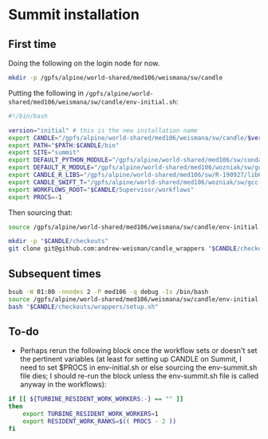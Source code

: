 # Summit installation

## First time

Doing the following on the login node for now.

```bash
mkdir -p /gpfs/alpine/world-shared/med106/weismana/sw/candle
```

Putting the following in `/gpfs/alpine/world-shared/med106/weismana/sw/candle/env-initial.sh`:

```bash
#!/bin/bash

version="initial" # this is the new installation name
export CANDLE="/gpfs/alpine/world-shared/med106/weismana/sw/candle/$version"
export PATH="$PATH:$CANDLE/bin"
export SITE="summit"
export DEFAULT_PYTHON_MODULE="/gpfs/alpine/world-shared/med106/sw/condaenv-200408/bin/python3.6"
export DEFAULT_R_MODULE="/gpfs/alpine/world-shared/med106/wozniak/sw/gcc-6.4.0/R-3.6.1/lib64/R/bin/R"
export CANDLE_R_LIBS="/gpfs/alpine/world-shared/med106/sw/R-190927/lib64/R/library"
export CANDLE_SWIFT_T="/gpfs/alpine/world-shared/med106/wozniak/sw/gcc-6.4.0/swift-t/2020-09-02"
export WORKFLOWS_ROOT="$CANDLE/Supervisor/workflows"
export PROCS=-1
```

Then sourcing that:

```bash
source /gpfs/alpine/world-shared/med106/weismana/sw/candle/env-initial.sh
```

```bash
mkdir -p "$CANDLE/checkouts"
git clone git@github.com:andrew-weisman/candle_wrappers "$CANDLE/checkouts/wrappers" # have to set up the GitHub ssh key before this line works
```

## Subsequent times

```bash
bsub -W 01:00 -nnodes 2 -P med106 -q debug -Is /bin/bash
source /gpfs/alpine/world-shared/med106/weismana/sw/candle/env-initial.sh
bash "$CANDLE/checkouts/wrappers/setup.sh"
```

## To-do

* Perhaps rerun the following block once the workflow sets or doesn't set the pertinent variables (at least for setting up CANDLE on Summit, I need to set $PROCS in env-initial.sh or else sourcing the env-summit.sh file dies; I should re-run the block unless the env-summit.sh file is called anyway in the workflows):

```bash
if [[ ${TURBINE_RESIDENT_WORK_WORKERS:-} == "" ]]
then
    export TURBINE_RESIDENT_WORK_WORKERS=1
    export RESIDENT_WORK_RANKS=$(( PROCS - 2 ))
fi
```

